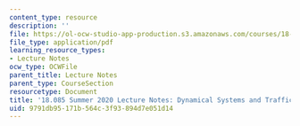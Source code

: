 ```yaml
---
content_type: resource
description: ''
file: https://ol-ocw-studio-app-production.s3.amazonaws.com/courses/18-085-computational-science-and-engineering-i-summer-2020/9791db95171b564c3f93894d7e051d14_MIT18_085Summer20_lec_CL.pdf
file_type: application/pdf
learning_resource_types:
- Lecture Notes
ocw_type: OCWFile
parent_title: Lecture Notes
parent_type: CourseSection
resourcetype: Document
title: '18.085 Summer 2020 Lecture Notes: Dynamical Systems and Traffic Control'
uid: 9791db95-171b-564c-3f93-894d7e051d14
---
```

